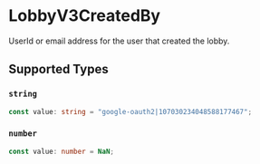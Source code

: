 # LobbyV3CreatedBy

UserId or email address for the user that created the lobby.


## Supported Types

### `string`

```typescript
const value: string = "google-oauth2|107030234048588177467";
```

### `number`

```typescript
const value: number = NaN;
```

